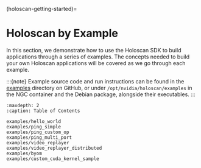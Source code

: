 (holoscan-getting-started)=
# Holoscan by Example

In this section, we demonstrate how to use the Holoscan SDK to build applications through a series of examples.
The concepts needed to build your own Holoscan applications will be covered as we go through each example.

:::{note}
Example source code and run instructions can be found in the [examples](https://github.com/nvidia-holoscan/holoscan-sdk/blob/main/examples#holoscan-sdk-examples) directory on GitHub, or under `/opt/nvidia/holoscan/examples` in the NGC container and the Debian package, alongside their executables.
:::

```{toctree}
:maxdepth: 2
:caption: Table of Contents

examples/hello_world
examples/ping_simple
examples/ping_custom_op
examples/ping_multi_port
examples/video_replayer
examples/video_replayer_distributed
examples/byom
examples/custom_cuda_kernel_sample
```
